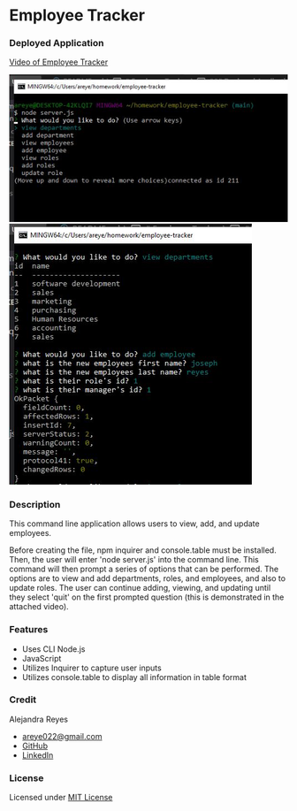 # Employee Tracker

### Deployed Application 

[Video of Employee Tracker](https://drive.google.com/file/d/1cBS8kHBCvfcbWyq_U-khE6j64lIoTCsl/view)

![Screenshot of Employee Tracker](./assets/image1.JPG)
![Screenshot of Employee Tracker](./assets/image2.JPG)


### Description 
This command line application allows users to view, add, and update employees.

Before creating the file, npm inquirer and console.table must be installed. Then, the user will enter 'node server.js' into the command line. This command will then prompt a series of options that can be performed. The options are to view and add departments, roles, and employees, and also to update roles. The user can continue adding, viewing, and updating until they select 'quit' on the first prompted question (this is demonstrated in the attached video).

### Features
* Uses CLI Node.js 
* JavaScript   
* Utilizes Inquirer to capture user inputs 
* Utilizes console.table to display all information in table format

### Credit
Alejandra Reyes
* areye022@gmail.com
* [GitHub](https://github.com/areye022)
* [LinkedIn](https://www.linkedin.com/in/alejandrareyes022/)

### License
Licensed under [MIT License](./LICENSE)

